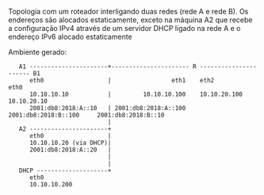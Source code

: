 Topologia com um roteador interligando duas redes (rede A e rede B).
Os endereços são alocados estaticamente, exceto na máquina A2 que recebe a configuração IPv4 através de
um servidor DHCP ligado na rede A e o endereço IPv6 alocado estaticamente

Ambiente gerado:
```
   A1 ----------------------+---------------------- R ---------------------- B1
      eth0                  |                 eth1    eth2                     eth0
      10.10.10.10           |         10.10.10.100    10.10.20.100             10.10.20.10 
      2001:db8:2018:A::10   | 2001:db8:2018:A::100    2001:db8:2018:B::100     2001:db8:2018:B::10
                            |
   A2 ----------------------+
      eth0                  |
      10.10.10.20 (via DHCP)|
      2001:db8:2018:A::20   |
                            |
                            |
   DHCP --------------------+
      eth0          
      10.10.10.200
```
